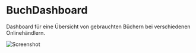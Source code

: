 # BuchDashboard

Dashboard für eine Übersicht von gebrauchten Büchern bei verschiedenen Onlinehändlern.

![Screenshot](https://github.com/janmartchouk/buchdashboard/screenshot.png)
